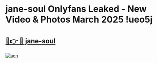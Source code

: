 # jane-soul Onlyfans Leaked - New Video & Photos March 2025 !ueo5j

# <h2><a href="https://cakk8o.iuczelnia.edu.pl?title=jane-soul&ref=ueo5j">🔗👉 🔴 jane-soul</a></h2>

[![acn](https://github.com/user-attachments/assets/0f9c940e-d8b0-45ae-aac7-cd30a18b3e1c)](https://cakk8o.iuczelnia.edu.pl?title=jane-soul&ref=ueo5j)

